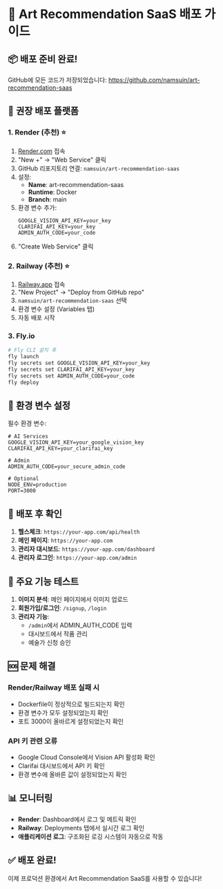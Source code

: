 # 🚀 Art Recommendation SaaS 배포 가이드

## 📦 배포 준비 완료!

GitHub에 모든 코드가 저장되었습니다: https://github.com/namsuin/art-recommendation-saas

## 🎯 권장 배포 플랫폼

### 1. Render (추천) ⭐
1. [Render.com](https://render.com) 접속
2. "New +" → "Web Service" 클릭
3. GitHub 리포지토리 연결: `namsuin/art-recommendation-saas`
4. 설정:
   - **Name**: art-recommendation-saas
   - **Runtime**: Docker
   - **Branch**: main
5. 환경 변수 추가:
   ```
   GOOGLE_VISION_API_KEY=your_key
   CLARIFAI_API_KEY=your_key
   ADMIN_AUTH_CODE=your_code
   ```
6. "Create Web Service" 클릭

### 2. Railway (추천) ⭐
1. [Railway.app](https://railway.app) 접속
2. "New Project" → "Deploy from GitHub repo"
3. `namsuin/art-recommendation-saas` 선택
4. 환경 변수 설정 (Variables 탭)
5. 자동 배포 시작

### 3. Fly.io
```bash
# Fly CLI 설치 후
fly launch
fly secrets set GOOGLE_VISION_API_KEY=your_key
fly secrets set CLARIFAI_API_KEY=your_key
fly secrets set ADMIN_AUTH_CODE=your_code
fly deploy
```

## 🔧 환경 변수 설정

필수 환경 변수:
```env
# AI Services
GOOGLE_VISION_API_KEY=your_google_vision_key
CLARIFAI_API_KEY=your_clarifai_key

# Admin
ADMIN_AUTH_CODE=your_secure_admin_code

# Optional
NODE_ENV=production
PORT=3000
```

## 📝 배포 후 확인

1. **헬스체크**: `https://your-app.com/api/health`
2. **메인 페이지**: `https://your-app.com`
3. **관리자 대시보드**: `https://your-app.com/dashboard`
4. **관리자 로그인**: `https://your-app.com/admin`

## 🎨 주요 기능 테스트

1. **이미지 분석**: 메인 페이지에서 이미지 업로드
2. **회원가입/로그인**: `/signup`, `/login`
3. **관리자 기능**: 
   - `/admin`에서 ADMIN_AUTH_CODE 입력
   - 대시보드에서 작품 관리
   - 예술가 신청 승인

## 🆘 문제 해결

### Render/Railway 배포 실패 시
- Dockerfile이 정상적으로 빌드되는지 확인
- 환경 변수가 모두 설정되었는지 확인
- 포트 3000이 올바르게 설정되었는지 확인

### API 키 관련 오류
- Google Cloud Console에서 Vision API 활성화 확인
- Clarifai 대시보드에서 API 키 확인
- 환경 변수에 올바른 값이 설정되었는지 확인

## 📊 모니터링

- **Render**: Dashboard에서 로그 및 메트릭 확인
- **Railway**: Deployments 탭에서 실시간 로그 확인
- **애플리케이션 로그**: 구조화된 로깅 시스템이 자동으로 작동

## ✅ 배포 완료!

이제 프로덕션 환경에서 Art Recommendation SaaS를 사용할 수 있습니다!